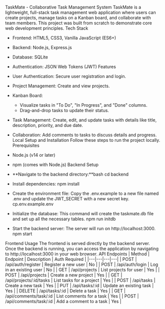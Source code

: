 TaskMate - Collaborative Task Management System
TaskMate is a lightweight, full-stack task management web application where users can create projects, manage tasks on a Kanban board, and collaborate with team members. This project was built from scratch to demonstrate core web development principles.
Tech Stack
 * Frontend: HTML5, CSS3, Vanilla JavaScript (ES6+)
 * Backend: Node.js, Express.js
 * Database: SQLite
 * Authentication: JSON Web Tokens (JWT)
Features
 * User Authentication: Secure user registration and login.
 * Project Management: Create and view projects.
 * Kanban Board:
   * Visualize tasks in "To Do", "In Progress", and "Done" columns.
   * Drag-and-drop tasks to update their status.
 * Task Management: Create, edit, and update tasks with details like title, description, priority, and due date.
 * Collaboration: Add comments to tasks to discuss details and progress.
Local Setup and Installation
Follow these steps to run the project locally.
Prerequisites
 * Node.js (v14 or later)
 * npm (comes with Node.js)
Backend Setup
 * **Navigate to the backend directory:**bash
   cd backend
   

 * Install dependencies:
   npm install

 * Create the environment file:
   Copy the .env.example to a new file named .env and update the JWT_SECRET with a new secret key.
   cp.env.example.env

 * Initialize the database:
   This command will create the taskmate.db file and set up all the necessary tables.
   npm run initdb

 * Start the backend server:
   The server will run on http://localhost:3000.
   npm start

Frontend Usage
The frontend is served directly by the backend server. Once the backend is running, you can access the application by navigating to http://localhost:3000 in your web browser.
API Endpoints
| Method | Endpoint | Description | Auth Required |
|---|---|---|---|
| POST | /api/auth/register | Register a new user | No |
| POST | /api/auth/login | Log in an existing user | No |
| GET | /api/projects | List projects for user | Yes |
| POST | /api/projects | Create a new project | Yes |
| GET | /api/projects/:id/tasks | List tasks for a project | Yes |
| POST | /api/tasks | Create a new task | Yes |
| PUT | /api/tasks/:id | Update an existing task | Yes |
| DELETE | /api/tasks/:id | Delete a task | Yes |
| GET | /api/comments/task/:id | List comments for a task | Yes |
| POST | /api/comments/task/:id | Add a comment to a task | Yes |